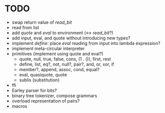 TODO
====

* swap return value of *read\_bit*
* read from list
* add *quote* and *eval* to environment (<-> *read\_bit*?)
* add input, eval, and quote without introducing new types?
* implement *define*: place *eval* reading from input into lambda expression?
* implement meta-circular interpreter
* primitives (implement using quote and eval?)
    * quote, null, true, false, cons, (1 . ()), first, rest
    * define, list, eq?, not, null?, pair?, and, or, xor, if
    * member?, append, assoc, cond, equal?
    * eval, quasiquote, quote
    * sublis (substitution)
* ffi
* Earley parser for bits?
* binary tree tokenizer, compose grammars
* overload representation of pairs?
* macros
